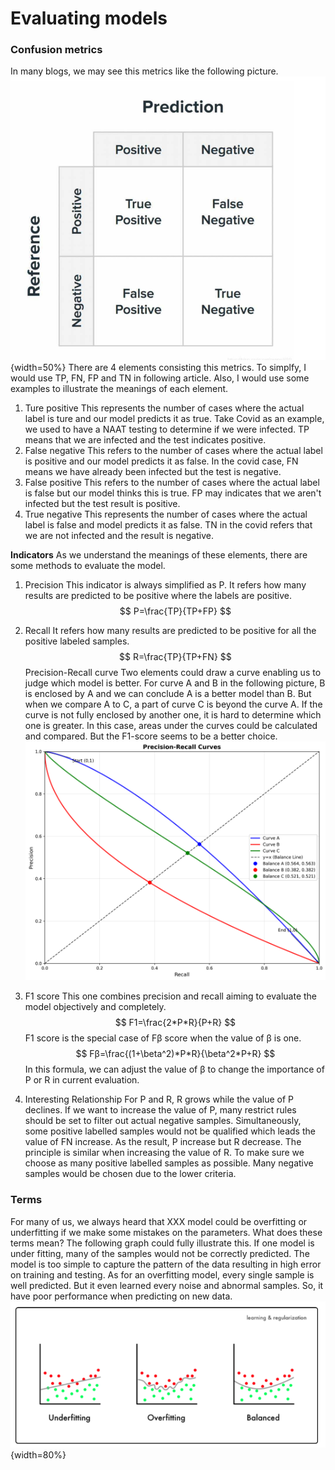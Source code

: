# Evaluating models
### Confusion metrics
In many blogs, we may see this metrics like the following picture.
![image](./picture/confusion_metrics.png){width=50%}
There are 4 elements consisting this metrics. To simplfy, I would use TP, FN, FP and TN in following article. Also, I would use some examples to illustrate the meanings of each element.
1. Ture positive
This represents the number of cases where the actual label is ture and our model predicts it as true. Take Covid as an example, we used to have a NAAT testing to determine if we were infected. TP means that we are infected and the test indicates positive.
2. False negative
This refers to the number of cases where the actual label is positive and our model predicts it as false. In the covid case, FN means we have already been infected but the test is negative.
3. False positive 
This refers to the number of cases where the actual label is false but our model thinks this is true. FP may indicates that we aren't infected but the test result is positive.
4. True negative
This represents the number of cases where the actual label is false and model predicts it as false. TN in the covid refers that we are not infected and the result is negative.

**Indicators**
As we understand the meanings of these elements, there are some methods to evaluate the model.
1. Precision
This indicator is always simplified as P. It refers how many results are predicted to be positive where the labels are positive.
$$ P=\frac{TP}{TP+FP} $$
2. Recall
It refers how many results are predicted to be positive for all the positive labeled samples.
$$ R=\frac{TP}{TP+FN} $$
Precision-Recall curve
Two elements could draw a curve enabling us to judge which model is better. For curve A and B in the following picture, B is enclosed by A and we can conclude A is a better model than B. But when we compare A to C, a part of curve C is beyond the curve A. If the curve is not fully enclosed by another one, it is hard to determine which one is greater. In this case, areas under the curves could be calculated and compared. But the F1-score seems to be a better choice. 
![image](./picture/pr_curves.png)

3. F1 score
This one combines precision and recall aiming to evaluate the model objectively and completely.
$$ F1=\frac{2*P*R}{P+R} $$
F1 score is the special case of Fβ score when the value of β is one.
$$ Fβ=\frac{(1+\beta^2)*P*R}{\beta^2*P+R} $$
In this formula, we can adjust the value of β to change the importance of P or R in current evaluation.
4. Interesting Relationship
For P and R, R grows while the value of P declines. If we want to increase the value of P, many restrict rules should be set to filter out actual negative samples. Simultaneously, some positive labelled samples would not be qualified which leads the value of FN increase. As the result, P increase but R decrease. The principle is similar when increasing the value of R. To make sure we choose as many positive labelled samples as possible. Many negative samples would be chosen due to the lower criteria. 
### Terms
For many of us, we always heard that XXX model could be overfitting or underfitting if we make some mistakes on the parameters. What does these terms mean? The following graph could fully illustrate this. If one model is under fitting, many of the samples would not be correctly predicted. The model is too simple to capture the pattern of the data resulting in high error on training and testing. As for an overfitting model, every single sample is well predicted. But it even learned every noise and abnormal samples. So, it have poor performance when predicting on new data. 
![image](./picture/overfitting&underfitting.png){width=80%}


